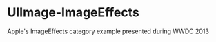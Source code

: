 UIImage-ImageEffects
====================

Apple's ImageEffects category example presented during WWDC 2013
